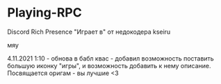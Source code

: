 # Playing-RPC
Discord Rich Presence "Играет в" от недокодера kseiru

мяу

4.11.2021 1:10 - обнова в бабл квас - добавил возможность поставить большую иконку "игры", и возможность добавить к нему описание.
Посвящается оригам - вы лучшие <3
